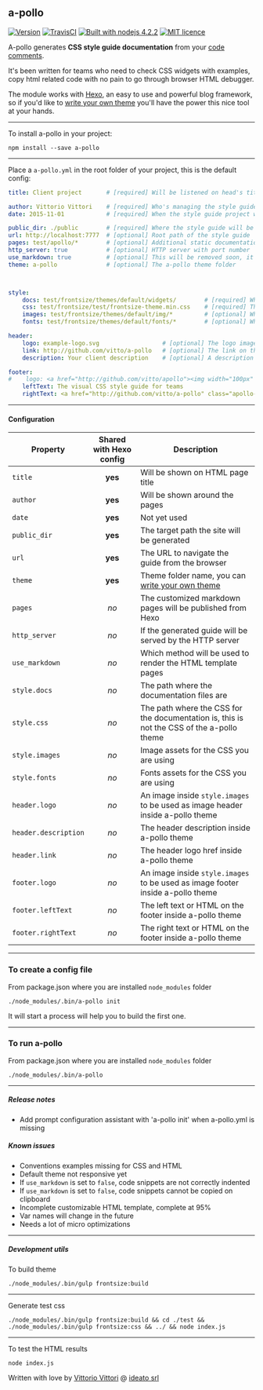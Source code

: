 a-pollo
---

[![Version](http://img.shields.io/:version-1.2.28-B89766.svg)][release]
[![TravisCI](https://travis-ci.org/vitto/a-pollo.svg?branch=master)](https://travis-ci.org/vitto/a-pollo/builds)
[![Built with nodejs 4.2.2](http://img.shields.io/:nodejs-4.2.2-80BD01.svg)](http://badges.github.io/badgerbadgerbadger/)
[![MIT licence](http://img.shields.io/:license-MIT-00AFFF.svg)](https://github.com/ideatosrl/frontsize-sass/blob/master/LICENSE.md)

A-pollo generates **CSS style guide documentation** from your [code comments][apollo_code_docs].

It's been written for teams who need to check CSS widgets with examples, copy html related code with no pain to go through browser HTML debugger.

The module works with [Hexo][hexo], an easy to use and powerful blog framework, so if you'd like to [write your own theme][apollo_theme] you'll have the power this nice tool at your hands.

---

To install a-pollo in your project:

```
npm install --save a-pollo
```

---

Place a `a-pollo.yml` in the root folder of your project, this is the default config:

``` yaml
title: Client project       # [required] Will be listened on head's title tag

author: Vittorio Vittori    # [required] Who's managing the style guide
date: 2015-11-01            # [required] When the style guide project was started

public_dir: ./public        # [required] Where the style guide will be genarated
url: http://localhost:7777  # [optional] Root path of the style guide
pages: test/apollo/*        # [optional] Additional static documentation pages you want to add, (markdown or html)
http_server: true           # [optional] HTTP server with port number
use_markdown: true          # [optional] This will be removed soon, it's used for development
theme: a-pollo              # [optional] The a-pollo theme folder



style:
    docs: test/frontsize/themes/default/widgets/        # [required] Where a-pollo comments and tags are placed
    css: test/frontsize/test/frontsize-theme.min.css    # [required] This is the CSS will be loaded by a-pollo to show rendered widgets
    images: test/frontsize/themes/default/img/*         # [optional] Where the CSS images are stored
    fonts: test/frontsize/themes/default/fonts/*        # [optional] Where the CSS fonts are stored

header:
    logo: example-logo.svg                  # [optional] The logo image you'll se on every page, it must be stored in style.images
    link: http://github.com/vitto/a-pollo   # [optional] The link on the logo image
    description: Your client description    # [optional] A description under the logo image

footer:
#    logo: <a href="http://github.com/vitto/apollo"><img width="100px" src="/img/apollo-logo__icon.svg"></a>
    leftText: The visual CSS style guide for teams
    rightText: <a href="http://github.com/vitto/a-pollo" class="apollo-footer__link"><i class="fa fa-code"></i></a> with <i class="fa fa-heart apollo-footer__heart"></i> by <a href="http://vit.to" class="apollo-footer__link">vitto</a> @ <a href="http://www.ideato.it" class="apollo-footer__link">ideato</a>


```

---

#### Configuration

| Property  | Shared with Hexo config | Description |
| --- | :---: | --- |
| `title` | **yes** | Will be shown on HTML page title |
| `author` | **yes** | Will be shown around the pages |
| `date` | **yes** | Not yet used |
| `public_dir` | **yes** | The target path the site will be generated |
| `url` | **yes** | The URL to navigate the guide from the browser |
| `theme` | **yes** | Theme folder name, you can [write your own theme][apollo_theme] |
| `pages` | *no* | The customized markdown pages will be published from Hexo |
| `http_server` | *no* | If the generated guide will be served by the HTTP server |
| `use_markdown` | *no* | Which method will be used to render the HTML template pages |
| `style.docs` | *no* | The path where the documentation files are |
| `style.css` | *no* | The path where the CSS for the documentation is, this is not the CSS of the a-pollo theme |
| `style.images` | *no* | Image assets for the CSS you are using |
| `style.fonts` | *no* | Fonts assets for the CSS you are using |
| `header.logo` | *no* | An image inside `style.images` to be used as image header inside a-pollo theme |
| `header.description` | *no* | The header description inside a-pollo theme |
| `header.link` | *no* | The header logo href inside a-pollo theme |
| `footer.logo` | *no* | An image inside `style.images` to be used as image footer inside a-pollo theme |
| `footer.leftText` | *no* | The left text or HTML on the footer inside a-pollo theme |
| `footer.rightText` | *no* | The right text or HTML on the footer inside a-pollo theme |

---

### To create a config file

From package.json where you are installed `node_modules` folder

```
./node_modules/.bin/a-pollo init
```

It will start a process will help you to build the first one.

---

### To run a-pollo

From package.json where you are installed `node_modules` folder

```
./node_modules/.bin/a-pollo
```

---

##### Release notes

- Add prompt configuration assistant with 'a-pollo init' when a-pollo.yml is missing


##### Known issues

- Conventions examples missing for CSS and HTML
- Default theme not responsive yet
- If `use_markdown` is set to `false`, code snippets are not correctly indented
- If `use_markdown` is set to `false`, code snippets cannot be copied on clipboard
- Incomplete customizable HTML template, complete at 95%
- Var names will change in the future
- Needs a lot of micro optimizations

---

##### Development utils

To build theme

```
./node_modules/.bin/gulp frontsize:build
```

---

Generate test css

```
./node_modules/.bin/gulp frontsize:build && cd ./test && ./node_modules/.bin/gulp frontsize:css && ../ && node index.js
```

---

To test the HTML results

```
node index.js
```

Written with love by [Vittorio Vittori][vitto] @ [ideato srl][ideato]

[vitto]: https://twitter.com/vttrx
[ideato]: http://www.ideato.it
[hexo]: https://hexo.io
[apollo_code_docs]: https://github.com/vitto/a-pollo/blob/master/test/frontsize/themes/a-pollo/widgets/button-social.scss
[apollo_theme]: https://github.com/vitto/a-pollo/tree/master/hexo/themes/a-pollo
[release]: https://github.com/vitto/a-pollo/releases/tag/1.2.28
